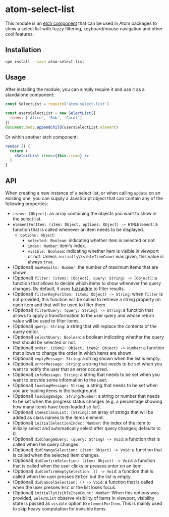 # atom-select-list

This module is an [etch component](https://github.com/atom/etch) that can be used in Atom packages to show a select list with fuzzy filtering, keyboard/mouse navigation and other cool features.

## Installation

```bash
npm install --save atom-select-list
```

## Usage

After installing the module, you can simply require it and use it as a standalone component:

```js
const SelectList = require('atom-select-list')

const usersSelectList = new SelectList({
  items: ['Alice', 'Bob', 'Carol']
})
document.body.appendChild(usersSelectList.element)
```

Or within another etch component:

```jsx
render () {
  return (
    <SelectList items={this.items} />
  )
}
```

## API

When creating a new instance of a select list, or when calling `update` on an existing one, you can supply a JavaScript object that can contain any of the following properties:

* `items: [Object]`: an array containing the objects you want to show in the select list.
* `elementForItem: (item: Object, options: Object) -> HTMLElement`: a function that is called whenever an item needs to be displayed.
  * `options: Object`:
    * `selected: Boolean`: indicating whether item is selected or not.
    * `index: Number`: item's index.
    * `visible: Boolean`: indicating whether item is visible in viewport or not. Unless `initiallyVisibleItemCount` was given, this value is always `true`.
* (Optional) `maxResults: Number`: the number of maximum items that are shown.
* (Optional) `filter: (items: [Object], query: String) -> [Object]`: a function that allows to decide which items to show whenever the query changes. By default, it uses [fuzzaldrin](https://github.com/atom/fuzzaldrin) to filter results.
* (Optional) `filterKeyForItem: (item: Object) -> String`: when `filter` is not provided, this function will be called to retrieve a string property on each item and that will be used to filter them.
* (Optional) `filterQuery: (query: String) -> String`: a function that allows to apply a transformation to the user query and whose return value will be used to filter items.
* (Optional) `query: String`: a string that will replace the contents of the query editor.
* (Optional) `selectQuery: Boolean`: a boolean indicating whether the query text should be selected or not.
* (Optional) `order: (item1: Object, item2: Object) -> Number`: a function that allows to change the order in which items are shown.
* (Optional) `emptyMessage: String`: a string shown when the list is empty.
* (Optional) `errorMessage: String`: a string that needs to be set when you want to notify the user that an error occurred.
* (Optional) `infoMessage: String`: a string that needs to be set when you want to provide some information to the user.
* (Optional) `loadingMessage: String`: a string that needs to be set when you are loading items in the background.
* (Optional) `loadingBadge: String/Number`: a string or number that needs to be set when the progress status changes (e.g. a percentage showing how many items have been loaded so far).
* (Optional) `itemsClassList: [String]`: an array of strings that will be added as class names to the items element.
* (Optional) `initialSelectionIndex: Number`: the index of the item to initially select and automatically select after query changes; defaults to 0.
* (Optional) `didChangeQuery: (query: String) -> Void`: a function that is called when the query changes.
* (Optional) `didChangeSelection: (item: Object) -> Void`: a function that is called when the selected item changes.
* (Optional) `didConfirmSelection: (item: Object) -> Void`: a function that is called when the user clicks or presses enter on an item.
* (Optional) `didConfirmEmptySelection: () -> Void`: a function that is called when the user presses <kbd>Enter</kbd> but the list is empty.
* (Optional) `didCancelSelection: () -> Void`: a function that is called when the user presses <kbd>Esc</kbd> or the list loses focus.
* (Optional) `initiallyVisibleItemCount: Number`: When this options was provided, `SelectList` observe visibility of items in viewport, visibility state is passed as `visible` option to `elementForItem`. This is mainly used to skip heavy computation for invisible items.
